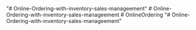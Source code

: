 "# Online-Ordering-with-inventory-sales-manageement" 
#   O n l i n e - O r d e r i n g - w i t h - i n v e n t o r y - s a l e s - m a n a g e e m e n t  
 #   O n l i n e O r d e r i n g  
 "# Online-Ordering-with-inventory-sales-manageement" 
